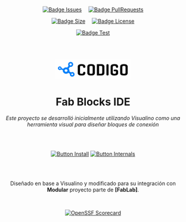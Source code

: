 
<br>

<div align = center>

[![Badge Issues]][Issues]   
[![Badge PullRequests]][PullRequests]

[![Badge Size]][#]   
[![Badge License]][License]

[![Badge Test]][Test]

<br>
<br>

<img
    src = 'logo.svg'
    width = 200
/>

# Fab Blocks IDE


*Este proyecto se desarrolló inicialmente utilizando Visualino como una herramienta visual para diseñar bloques de conexión*

<br>
<br>

[![Button Install]][Install]
[![Button Internals]][Internals]

<br>
<br>


Diseñado en base a Visualino y modificado para su integración con<br>
**Modular** proyecto parte de **[FabLab]**.

<br>

[![OpenSSF Scorecard](https://api.securityscorecards.dev/projects/github.com/Ultimaker/CuraEngine/badge)](https://api.securityscorecards.dev/projects/github.com/Ultimaker/CuraEngine)

<br>

<!----------------------------------------------------------------------------->

[Contributors]: https://github.com/Ultimaker/CuraEngine/graphs/contributors
[PullRequests]: https://github.com/Ultimaker/CuraEngine/pulls
[Internals]: https://github.com/Ultimaker/CuraEngine/wiki/Internals
[Install]: https://github.com/Ultimaker/CuraEngine/wiki/Building-CuraEngine-From-Source
[Closed]: https://github.com/Ultimaker/CuraEngine/issues?q=is%3Aissue+is%3Aclosed
[Issues]: https://github.com/Ultimaker/CuraEngine/issues
[Conan]: https://github.com/Ultimaker/CuraEngine/actions/workflows/conan-package.yml
[Test]: https://github.com/Ultimaker/CuraEngine/actions/workflows/unit-test.yml
[Cura]: https://github.com/Ultimaker/Cura

[License]: LICENSE
[#]: #


<!---------------------------------[ Badges ]---------------------------------->

[Badge Contributors]: https://img.shields.io/github/contributors/ultimaker/CuraEngine?style=for-the-badge&logoColor=white&labelColor=db5e8a&color=ab4a6c&logo=GitHub
[Badge PullRequests]: https://img.shields.io/github/issues-pr/ultimaker/CuraEngine?style=for-the-badge&logoColor=white&labelColor=bb9f3e&color=937d31&logo=GitExtensions
[Badge License]: https://img.shields.io/badge/License-AGPL3-336887.svg?style=for-the-badge&labelColor=458cb5&logoColor=white&logo=GNU
[Badge Closed]: https://img.shields.io/github/issues-closed/ultimaker/CuraEngine?style=for-the-badge&logoColor=white&labelColor=629944&color=446a30&logo=AddThis
[Badge Issues]: https://img.shields.io/github/issues/ultimaker/CuraEngine?style=for-the-badge&logoColor=white&labelColor=c34360&color=933349&logo=AdBlock
[Badge Conan]: https://img.shields.io/github/workflow/status/Ultimaker/CuraEngine/conan-package?style=for-the-badge&logoColor=white&labelColor=6185aa&color=4c6987&logo=Conan&label=Conan%20Package
[Badge Test]: https://img.shields.io/github/workflow/status/Ultimaker/CuraEngine/unit-test?style=for-the-badge&logoColor=white&labelColor=4a999d&color=346c6e&logo=Codacy&label=Unit%20Test
[Badge Size]: https://img.shields.io/github/repo-size/ultimaker/CuraEngine?style=for-the-badge&logoColor=white&labelColor=715a97&color=584674&logo=GoogleAnalytics


<!---------------------------------[ Buttons ]--------------------------------->

[Button Internals]: https://img.shields.io/badge/Internals-00979D?style=for-the-badge&logoColor=white&logo=CodeReview
[Button Install]: https://img.shields.io/badge/Installation-e23345?style=for-the-badge&logoColor=white&logo=DocuSign